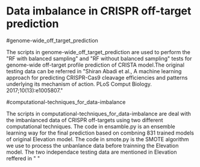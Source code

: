 # Data imbalance in CRISPR off-target prediction
#genome-wide_off_target_prediction

The scripts in genome-wide_off_target_prediction are used to perform the "RF with balanced sampling" and "RF without balanced sampling" tests for genome-wide off-target profile prediction of CRISTA model.The original testing data can be referred in "Shiran Abadi et al., A machine learning approach for predicting CRISPR-Cas9 cleavage efficiencies and patterns underlying its mechanism of action. PLoS Comput Biology. 2017;10(13):e1005807."

#computational-techniques_for_data-imbalance

The scripts in computational-techniques_for_data-imbalance are deal with the imbanlanced data of CRISPR off-targets using two different computational techniques.  The code in ensamble.py is an ensemble learning way for the final prediction based on combning 831 trained models of original Elevation model. The code in smote.py is the SMOTE algorithm we use to process the unbanlance data before trainning the Elevation model. The two independace testing data are mentioned in Elevation reffered in "        "
